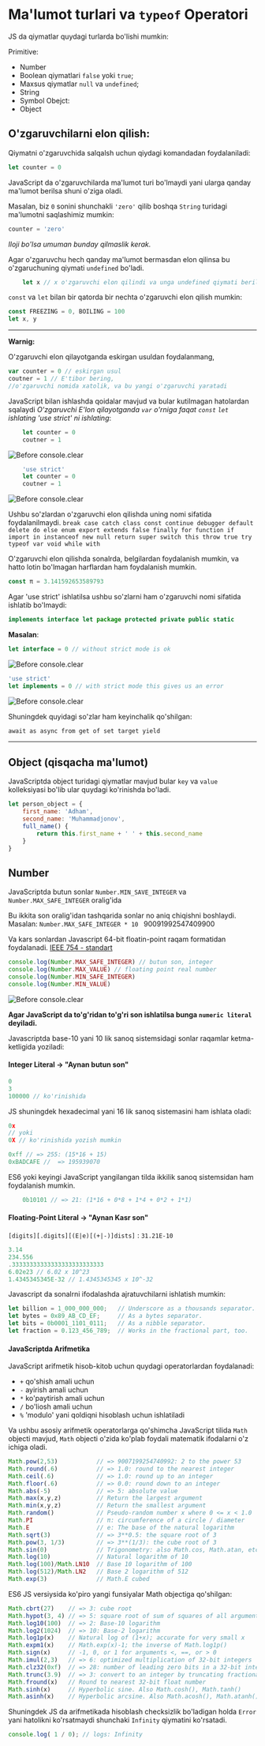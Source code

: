 

# Ma'lumot turlari va `typeof` Operatori

JS da qiymatlar quydagi turlarda bo'lishi mumkin:

Primitive:
- Number
- Boolean qiymatlari `false` yoki `true`;
- Maxsus qiymatlar `null` va `undefined`;
- String
- Symbol
Obejct:
- Object

## O'zgaruvchilarni elon qilish:

Qiymatni o'zgaruvchida salqalsh uchun qiydagi komandadan foydalaniladi:

```javascript
let counter = 0
```

JavaScript da o'zgaruvchilarda ma'lumot turi bo'lmaydi yani ularga qanday ma'lumot berilsa shuni o'ziga oladi.

Masalan, biz `0` sonini shunchakli `'zero'` qilib boshqa `String` turidagi ma'lumotni saqlashimiz mumkin:

```javascript
counter = 'zero'
```
_Iloji bo'lsa umuman bunday qilmaslik kerak._

Agar o'zgaruvchu hech qanday ma'lumot bermasdan elon qilinsa bu o'zgaruchuning qiymati `undefined` bo'ladi.
```javascript
    let x // x o'zgaruvchi elon qilindi va unga undefined qiymati berildi.
```

`const` va `let` bilan bir qatorda bir nechta o'zgaruvchi elon qilish mumkin:
```javascript
const FREEZING = 0, BOILING = 100
let x, y
```
---
**Warnig:**

O'zgaruvchi elon qilayotganda eskirgan usuldan foydalanmang, 

```javascript
var counter = 0 // eskirgan usul
coutner = 1 // E'tibor bering, 
//o'zgaruvchi nomida xatolik, va bu yangi o'zgaruvchi yaratadi
```

JavaScript bilan ishlashda qoidalar mavjud va bular kutilmagan hatolardan sqalaydi
_O'zgaruvchi E'lon qilayotganda `var` o'rniga faqat `const` `let` ishlating_
_'use strict' ni ishlating_:
```javascript
    let counter = 0
    coutner = 1
```
![Before console.clear](/assets/types_variables/without_use_strict.png)

```javascript
    'use strict'
    let counter = 0
    coutner = 1
```
![Before console.clear](/assets/types_variables/use_strick.png)


Ushbu so'zlardan o'zgaruvchi elon qilishda uning nomi sifatida foydalanilmaydi.
`break case catch class const continue debugger default delete do
else enum export extends false finally for function if import in instanceof
new null return super switch this throw true try typeof var void while with`

O'zgaruvchi elon qilishda sonalrda, belgilardan foydalanish mumkin, va hatto lotin bo'lmagan harflardan ham foydalanish mumkin.
```javascript
const π = 3.141592653589793
```

Agar 'use strict'  ishlatilsa ushbu so'zlarni ham o'zgaruvchi nomi sifatida ishlatib bo'lmaydi:

```javascript
implements interface let package protected private public static
```

**Masalan**:
```javascript
let interface = 0 // without strict mode is ok
```
![Before console.clear](/assets/types_variables/without_use_strict.png)


```javascript
'use strict'
let implements = 0 // with strict mode this gives us an error
```
![Before console.clear](/assets/types_variables/with_use_strict.png)

Shuningdek quyidagi so'zlar ham keyinchalik qo'shilgan:

`await as async from get of set target yield`

---

## Object (qisqacha ma'lumot)
JavaScriptda object turidagi qiymatlar mavjud bular `key` va `value` kolleksiyasi bo'lib ular quydagi ko'rinishda bo'ladi.
```javascript
let person_object = {
    first_name: 'Adham',
    second_name: 'Muhammadjonov',
    full_name() {
        return this.first_name + ' ' + this.second_name
    }
}
```


## Number


JavaScriptda butun sonlar `Number.MIN_SAVE_INTEGER` va `Number.MAX_SAFE_INTEGER` oralig'ida 

Bu ikkita son oralig'idan tashqarida sonlar no aniq chiqishni boshlaydi.
Masalan: `Number.MAX_SAFE_INTEGER * 10 ` 90091992547409900

Va kars sonlardan Javascript 64-bit floatin-point raqam formatidan foydalanadi. [IEEE 754 - standart](https://www.geeksforgeeks.org/ieee-standard-754-floating-point-numbers/)

```javascript
console.log(Number.MAX_SAFE_INTEGER) // butun son, integer
console.log(Number.MAX_VALUE) // floating point real number
console.log(Number.MIN_SAFE_INTEGER)
console.log(Number.MIN_VALUE)
```
![Before console.clear](/assets/types_variables/numers.png)


**Agar JavaScript da to'g'ridan to'g'ri son ishlatilsa bunga `numeric literal` deyiladi.**


Javascriptda base-10 yani 10 lik sanoq sistemsidagi sonlar raqamlar ketma-ketligida yoziladi:
#### Integer Literal -> "Aynan butun son"
```javascript
0
3
100000 // ko'rinishida
```
JS shuningdek hexadecimal yani 16 lik sanoq sistemasini ham ishlata oladi:
```javascript
0x
// yoki
0X // ko'rinishida yozish mumkin

0xff // => 255: (15*16 + 15)
0xBADCAFE //  => 195939070
```

ES6 yoki keyingi JavaScript yangilangan tilda  ikkilik sanoq sistemsidan ham foydalanish mumkin.

```javascript
    0b10101 // => 21: (1*16 + 0*8 + 1*4 + 0*2 + 1*1)
```
#### Floating-Point Literal -> "Aynan Kasr son"

`[digits][.digits][(E|e)[(+|-)]dists]` : `31.21E-10`
```javascript
3.14
234.556
.33333333333333333333333333
6.02e23 // 6.02 x 10^23
1.4345345345E-32 // 1.4345345345 x 10^-32 

```


Javascript da sonalrni ifodalashda ajratuvchilarni ishlatish mumkin:
```javascript
let billion = 1_000_000_000;   // Underscore as a thousands separator.
let bytes = 0x89_AB_CD_EF;     // As a bytes separator.
let bits = 0b0001_1101_0111;   // As a nibble separator.
let fraction = 0.123_456_789;  // Works in the fractional part, too.
```

#### JavaScriptda Arifmetika


JavaScript arifmetik hisob-kitob uchun quydagi operatorlardan foydalanadi:
- `+` qo'shish amali uchun
- `-` ayirish amali uchun
- `*` ko'paytirish amali uchun
-  `/` bo'liosh amali uchun
- `%` 'modulo' yani qoldiqni hisoblash uchun ishlatiladi

Va ushbu asosiy arifmetik operatorlarga qo'shimcha JavaScript tilida `Math` objecti mavjud, `Math` objecti o'zida ko'plab foydali matematik ifodalarni o'z ichiga oladi.

```javascript
Math.pow(2,53)           // => 9007199254740992: 2 to the power 53
Math.round(.6)           // => 1.0: round to the nearest integer
Math.ceil(.6)            // => 1.0: round up to an integer
Math.floor(.6)           // => 0.0: round down to an integer
Math.abs(-5)             // => 5: absolute value
Math.max(x,y,z)          // Return the largest argument
Math.min(x,y,z)          // Return the smallest argument
Math.random()            // Pseudo-random number x where 0 <= x < 1.0
Math.PI                  // π: circumference of a circle / diameter
Math.E                   // e: The base of the natural logarithm
Math.sqrt(3)             // => 3**0.5: the square root of 3
Math.pow(3, 1/3)         // => 3**(1/3): the cube root of 3
Math.sin(0)              // Trigonometry: also Math.cos, Math.atan, etc.
Math.log(10)             // Natural logarithm of 10
Math.log(100)/Math.LN10  // Base 10 logarithm of 100
Math.log(512)/Math.LN2   // Base 2 logarithm of 512
Math.exp(3)              // Math.E cubed
```

ES6 JS versiysida ko'piro yangi funsiyalar  Math objectiga qo'shilgan:

```javascript
Math.cbrt(27)    // => 3: cube root
Math.hypot(3, 4) // => 5: square root of sum of squares of all arguments
Math.log10(100)  // => 2: Base-10 logarithm
Math.log2(1024)  // => 10: Base-2 logarithm
Math.log1p(x)    // Natural log of (1+x); accurate for very small x
Math.expm1(x)    // Math.exp(x)-1; the inverse of Math.log1p()
Math.sign(x)     // -1, 0, or 1 for arguments <, ==, or > 0
Math.imul(2,3)   // => 6: optimized multiplication of 32-bit integers
Math.clz32(0xf)  // => 28: number of leading zero bits in a 32-bit integer
Math.trunc(3.9)  // => 3: convert to an integer by truncating fractional part
Math.fround(x)   // Round to nearest 32-bit float number
Math.sinh(x)     // Hyperbolic sine. Also Math.cosh(), Math.tanh()
Math.asinh(x)    // Hyperbolic arcsine. Also Math.acosh(), Math.atanh()
```


Shuningdek JS da arifmetikada hisoblash checksizlik bo'ladigan holda `Error` yani hatolikni ko'rsatmaydi shunchaki `Infinity` qiymatini ko'rsatadi.
```javascript
console.log( 1 / 0); // logs: Infinity
```